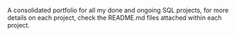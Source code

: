 A consolidated portfolio for all my done and ongoing SQL projects, for more details on each project, check the README.md files attached within each project.
